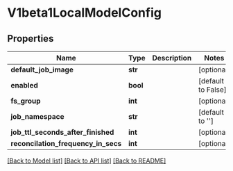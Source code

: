 # V1beta1LocalModelConfig

## Properties
Name | Type | Description | Notes
------------ | ------------- | ------------- | -------------
**default_job_image** | **str** |  | [optional] 
**enabled** | **bool** |  | [default to False]
**fs_group** | **int** |  | [optional] 
**job_namespace** | **str** |  | [default to '']
**job_ttl_seconds_after_finished** | **int** |  | [optional] 
**reconcilation_frequency_in_secs** | **int** |  | [optional] 

[[Back to Model list]](../README.md#documentation-for-models) [[Back to API list]](../README.md#documentation-for-api-endpoints) [[Back to README]](../README.md)


